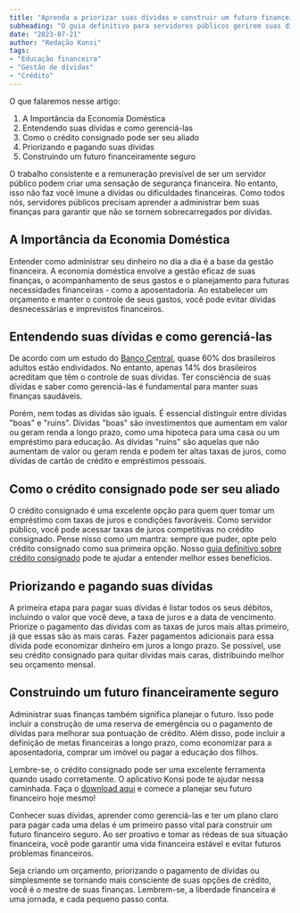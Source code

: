 ```yaml
---
title: "Aprenda a priorizar suas dívidas e construir um futuro financeiramente seguro"
subheading: "O guia definitivo para servidores públicos gerirem suas dívidas e construírem um futuro financeiro estável."
date: "2023-07-21"
author: "Redação Konsi"
tags:
- "Educação financeira"
- "Gestão de dívidas"
- "Crédito"
---
```


O que falaremos nesse artigo:    
1. A Importância da Economia Doméstica    
2. Entendendo suas dívidas e como gerenciá-las   
3. Como o crédito consignado pode ser seu aliado 
4. Priorizando e pagando suas dívidas 
5. Construindo um futuro financeiramente seguro 

O trabalho consistente e a remuneração previsível de ser um servidor público podem criar uma sensação de segurança financeira. No entanto, isso não faz você imune a dívidas ou dificuldades financeiras. Como todos nós, servidores públicos precisam aprender a administrar bem suas finanças para garantir que não se tornem sobrecarregados por dívidas. 

## A Importância da Economia Doméstica

Entender como administrar seu dinheiro no dia a dia é a base da gestão financeira. A economia doméstica envolve a gestão eficaz de suas finanças, o acompanhamento de seus gastos e o planejamento para futuras necessidades financeiras - como a aposentadoria. Ao estabelecer um orçamento e manter o controle de seus gastos, você pode evitar dívidas desnecessárias e imprevistos financeiros. 

## Entendendo suas dívidas e como gerenciá-las

De acordo com um estudo do [Banco Central](https://www.bcb.gov.br/), quase 60% dos brasileiros adultos estão endividados. No entanto, apenas 14% dos brasileiros acreditam que têm o controle de suas dívidas. Ter consciência de suas dívidas e saber como gerenciá-las é fundamental para manter suas finanças saudáveis.

Porém, nem todas as dívidas são iguais. É essencial distinguir entre dívidas "boas" e "ruins". Dívidas "boas" são investimentos que aumentam em valor ou geram renda a longo prazo, como uma hipoteca para uma casa ou um empréstimo para educação. As dívidas "ruins" são aquelas que não aumentam de valor ou geram renda e podem ter altas taxas de juros, como dívidas de cartão de crédito e empréstimos pessoais. 

## Como o crédito consignado pode ser seu aliado 

O crédito consignado é uma excelente opção para quem quer tomar um empréstimo com taxas de juros e condições favoráveis. Como servidor público, você pode acessar taxas de juros competitivas no crédito consignado. Pense nisso como um mantra: sempre que puder, opte pelo crédito consignado como sua primeira opção. Nosso [guia definitivo sobre crédito consignado](https://www.konsi.com.br/postagens/o-guia-definitivo-sobre-crdito-consignado-para-servidor-pblico-novato.md) pode te ajudar a entender melhor esses benefícios.

## Priorizando e pagando suas dívidas

A primeira etapa para pagar suas dívidas é listar todos os seus débitos, incluindo o valor que você deve, a taxa de juros e a data de vencimento. Priorize o pagamento das dívidas com as taxas de juros mais altas primeiro, já que essas são as mais caras. Fazer pagamentos adicionais para essa dívida pode economizar dinheiro em juros a longo prazo. Se possível, use seu crédito consignado para quitar dívidas mais caras, distribuindo melhor seu orçamento mensal.

## Construindo um futuro financeiramente seguro

Administrar suas finanças também significa planejar o futuro. Isso pode incluir a construção de uma reserva de emergência ou o pagamento de dívidas para melhorar sua pontuação de crédito. Além disso, pode incluir a definição de metas financeiras a longo prazo, como economizar para a aposentadoria, comprar um imóvel ou pagar a educação dos filhos.

Lembre-se, o crédito consignado pode ser uma excelente ferramenta quando usado corretamente. O aplicativo Konsi pode te ajudar nessa caminhada. Faça o [download aqui](https://www.konsi.com.br/download) e comece a planejar seu futuro financeiro hoje mesmo! 

Conhecer suas dívidas, aprender como gerenciá-las e ter um plano claro para pagar cada uma delas é um primeiro passo vital para construir um futuro financeiro seguro. Ao ser proativo e tomar as rédeas de sua situação financeira, você pode garantir uma vida financeira estável e evitar futuros problemas financeiros. 

Seja criando um orçamento, priorizando o pagamento de dívidas ou simplesmente se tornando mais consciente de suas opções de crédito, você é o mestre de suas finanças. Lembrem-se, a liberdade financeira é uma jornada, e cada pequeno passo conta.